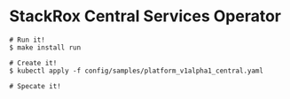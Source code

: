 # StackRox Central Services Operator

```
# Run it!
$ make install run

# Create it!
$ kubectl apply -f config/samples/platform_v1alpha1_central.yaml

# Specate it!
```
